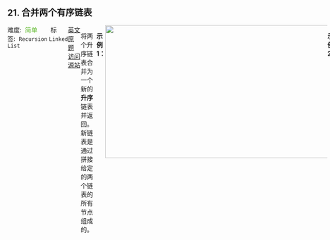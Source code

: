 <div style="font-size: 20px; margin-bottom: 15px; font-weight: bold;">21. 合并两个有序链表</div>
<div style="display: flex; font-size: 14px; justify-content: space-between;"><div><span style="margin-right: 30px;">难度:&nbsp;&nbsp;<label style="color: rgb(90, 183, 38);">简单</label></span><span style="margin-right: 30px;">标签:&nbsp;&nbsp;<code>Recursion</code>&nbsp;<code>Linked List</code></span></div><div><span style="margin-right: 15px;"><a href="https://leetcode.com/problems/merge-two-sorted-lists/">英文原题</a></span><span><a href="https://leetcode-cn.com/problems/merge-two-sorted-lists/">访问源站</a></span></div>
<hr style="height: 1px; margin: 1em 0px;" />
<p>将两个升序链表合并为一个新的 <strong>升序</strong> 链表并返回。新链表是通过拼接给定的两个链表的所有节点组成的。 </p>

<p> </p>

<p><strong>示例 1：</strong></p>
<img alt="" src="https://assets.leetcode.com/uploads/2020/10/03/merge_ex1.jpg" style="width: 662px; height: 302px;" />
<pre>
<strong>输入：</strong>l1 = [1,2,4], l2 = [1,3,4]
<strong>输出：</strong>[1,1,2,3,4,4]
</pre>

<p><strong>示例 2：</strong></p>

<pre>
<strong>输入：</strong>l1 = [], l2 = []
<strong>输出：</strong>[]
</pre>

<p><strong>示例 3：</strong></p>

<pre>
<strong>输入：</strong>l1 = [], l2 = [0]
<strong>输出：</strong>[0]
</pre>

<p> </p>

<p><strong>提示：</strong></p>

<ul>
	<li>两个链表的节点数目范围是 <code>[0, 50]</code></li>
	<li><code>-100 <= Node.val <= 100</code></li>
	<li><code>l1</code> 和 <code>l2</code> 均按 <strong>非递减顺序</strong> 排列</li>
</ul>

<hr style="height: 1px; margin: 1em 0px;" />
<strong>第2次解答</strong>
```javascript
/**
 * Definition for singly-linked list.
 * function ListNode(val, next) {
 *     this.val = (val===undefined ? 0 : val)
 *     this.next = (next===undefined ? null : next)
 * }
 */
/**
 * @param {ListNode} l1
 * @param {ListNode} l2
 * @return {ListNode}
 */
var mergeTwoLists = function (l1, l2) {
  if (l1 === null && l2 === null) return null;
  const root = {};
  let temp = root;

  while (l1 !== null && l2 !== null) {
    if (l1.val < l2.val) {
      temp.next = l1;
      l1 = l1.next;
    } else {
      temp.next = l2;
      l2 = l2.next;
    }
    temp = temp.next;
  }

  if (l1 !== null) temp.next = l1;
  if (l2 !== null) temp.next = l2;

  return root.next;
};
```
<hr style="height: 1px; margin: 1em 0px;" />
<strong>第1次解答</strong>
```javascript
/**
 * Definition for singly-linked list.
 * function ListNode(val, next) {
 *     this.val = (val===undefined ? 0 : val)
 *     this.next = (next===undefined ? null : next)
 * }
 */
/**
 * @param {ListNode} l1
 * @param {ListNode} l2
 * @return {ListNode}
 */
var mergeTwoLists = function (l1, l2) {
  // 边界条件
  if (!l1 && !l2) return null;
  // 定义一个 ListNode，作为存储的根节点，不可被覆盖
  const root = {};
  // 定义一个活动的 ListNode，类似于指针，指定每次 next 的位置
  let temp = root;

  // l1 和 l2 都没比较完
  while ((l1 !== null) & (l2 !== null)) {
    if (l1.val <= l2.val) {
      // temp 定义值
      temp.next = l1;
      // temp 指针移动到 next 等待插入
      temp = temp.next;
      // l1 移动到下一个位置，等待比较
      l1 = l1.next;
    } else {
      temp.next = l2;
      temp = temp.next;
      l2 = l2.next;
    }
  }

  // l2 比较完了，就直接追加 l1 剩下的全部
  if (l1 !== null) {
    temp.next = l1;
  }

  // l1 比较完了，就直接追加 l2 剩下的全部
  if (l2 !== null) {
    temp.next = l2;
  }

  return root.next;
};
```
